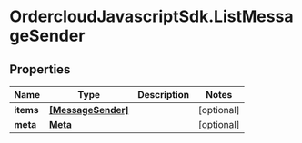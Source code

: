 # OrdercloudJavascriptSdk.ListMessageSender

## Properties
Name | Type | Description | Notes
------------ | ------------- | ------------- | -------------
**items** | [**[MessageSender]**](MessageSender.md) |  | [optional] 
**meta** | [**Meta**](Meta.md) |  | [optional] 



